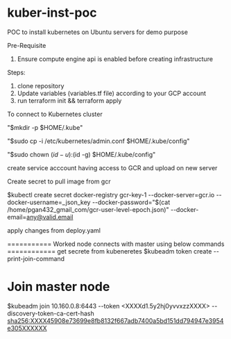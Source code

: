 # kuber-inst-poc
POC to install kubernetes on Ubuntu servers for demo purpose

Pre-Requisite
1. Ensure compute engine api is enabled before creating infrastructure

Steps:
1. clone repository
2. Update variables (variables.tf file) according to your GCP account
3. run terraform init && terraform apply

To connect to Kubernetes cluster

  "$mkdir -p $HOME/.kube"
  
  "$sudo cp -i /etc/kubernetes/admin.conf $HOME/.kube/config"
  
  "$sudo chown $(id -u):$(id -g) $HOME/.kube/config"

create service acccount having access to GCR and upload on new server

Create secret to pull image from gcr

$kubectl create secret docker-registry gcr-key-1 --docker-server=gcr.io --docker-username=_json_key --docker-password="$(cat /home/pgan432_gmail_com/gcr-user-level-epoch.json)" --docker-email=any@valid.email

apply changes from deploy.yaml

=========== Worked node connects with master using below commands ============
get secrete from kubeneretes 
$kubeadm token create --print-join-command

# Join master node
$kubeadm join 10.160.0.8:6443 --token <XXXXd1.5y2hj0yvvxzzXXXX> --discovery-token-ca-cert-hash <sha256:XXXX45908e73699e8fb8132f667adb7400a5bd151dd794947e3954e305XXXXXX>
  
